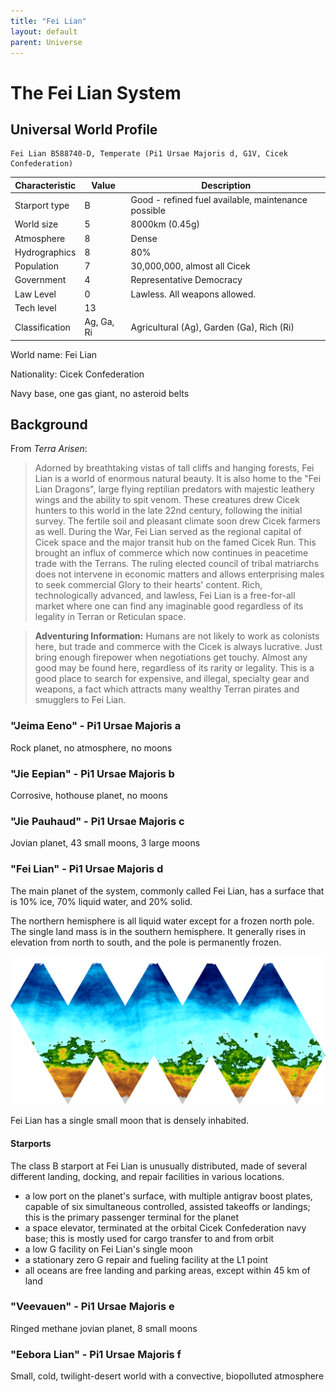 ```yaml
---
title: "Fei Lian"
layout: default
parent: Universe
---
```


# The Fei Lian System

## Universal World Profile

```
Fei Lian B588740-D, Temperate (Pi1 Ursae Majoris d, G1V, Cicek Confederation)
```


| **Characteristic** | **Value** | **Description** |
|--------------------|-----------|-----------------|
| Starport type      | B         | Good - refined fuel available, maintenance possible |
| World size         | 5         | 8000km (0.45g)  |
| Atmosphere         | 8         | Dense |
| Hydrographics      | 8         | 80% |
| Population         | 7         | 30,000,000, almost all Cicek |
| Government         | 4         | Representative Democracy      |
| Law Level          | 0         | Lawless. All weapons allowed. |
| Tech level         | 13        |                 |
| Classification     | Ag, Ga, Ri    | Agricultural (Ag), Garden (Ga), Rich (Ri) |

World name: Fei Lian

Nationality: Cicek Confederation

Navy base, one gas giant, no asteroid belts


## Background

From *Terra Arisen*:

> Adorned by breathtaking vistas of tall cliffs and hanging forests, Fei Lian is a world of enormous natural beauty. It is also home to the "Fei Lian Dragons", large flying reptilian predators with majestic leathery wings and the ability to spit venom. These creatures drew Cicek hunters to this world in the late 22nd century, following the initial survey. The fertile soil and pleasant climate soon drew Cicek farmers as well. During the War, Fei Lian served as the regional capital of Cicek space and the major transit hub on the famed Cicek Run. This brought an influx of commerce which now continues in peacetime trade with the Terrans. The ruling elected council of tribal matriarchs does not intervene in economic matters and allows enterprising males to seek commercial Glory to their hearts' content. Rich, technologically advanced, and lawless, Fei Lian is a free-for-all market where one can find any imaginable good regardless of its legality in Terran or Reticulan space.

> **Adventuring Information:** Humans are not likely to work as colonists here, but trade and commerce with the Cicek is always lucrative. Just bring enough firepower when negotiations get touchy. Almost any good may be found here, regardless of its rarity or legality. This is a good place to search for expensive, and illegal, specialty gear and weapons, a fact which attracts many wealthy Terran pirates and smugglers to Fei Lian.


### "Jeima Eeno" - Pi1 Ursae Majoris a

Rock planet, no atmosphere, no moons



### "Jie Eepian" - Pi1 Ursae Majoris b

Corrosive, hothouse planet, no moons


### "Jie Pauhaud" - Pi1 Ursae Majoris c

Jovian planet, 43 small moons, 3 large moons


### "Fei Lian" - Pi1 Ursae Majoris d

The main planet of the system, commonly called Fei Lian, has a surface that is 10% ice, 70% liquid water, and 20% solid.

The northern hemisphere is all liquid water except for a frozen north pole. The single land mass is in the southern hemisphere. It generally rises in elevation from north to south, and the pole is permanently frozen.


![](fei-lian-globe.gif)

Fei Lian has a single small moon that is densely inhabited.


#### Starports

The class B starport at Fei Lian is unusually distributed, made of several different landing, docking, and repair facilities in various locations.

* a low port on the planet's surface, with multiple antigrav boost plates, capable of six simultaneous controlled, assisted takeoffs or landings; this is the primary passenger terminal for the planet
* a space elevator, terminated at the orbital Cicek Confederation navy base; this is mostly used for cargo transfer to and from orbit
* a low G facility on Fei Lian's single moon
* a stationary zero G repair and fueling facility at the L1 point
* all oceans are free landing and parking areas, except within 45 km of land


### "Veevauen" - Pi1 Ursae Majoris e

Ringed methane jovian planet, 8 small moons


### "Eebora Lian" - Pi1 Ursae Majoris f

Small, cold, twilight-desert world with a convective, biopolluted atmosphere